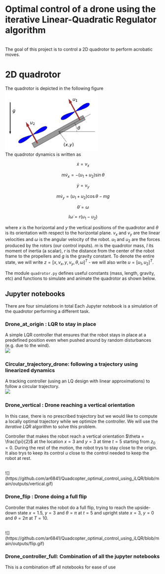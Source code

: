 # Optimal control of a drone using the iterative Linear-Quadratic Regulator algorithm
<br> The goal of this project is to control a 2D quadrotor to perform acrobatic moves.

# 2D quadrotor

The quadrotor is depicted in the following figure <br>
<img src='outputs/quadrotor.png' width="300">
<br> The quadrotor dynamics is written as <br>

$$ \dot{x}  =v_x $$

$$m \dot{v}_x  =-\left(u_1+u_2\right) \sin \theta $$

$$ \dot{y}  =v_y $$

$$ m \dot{v}_y  =\left(u_1+u_2\right) \cos \theta-m g $$

$$ \dot{\theta}  =\omega $$

$$ I \dot{\omega}  =r\left(u_1-u_2\right)$$


where $x$ is the horizontal and $y$ the vertical positions of the quadrotor and $\theta$ is its orientation with respect to the horizontal plane. $v_x$ and $v_y$ are the linear velocities and $\omega$ is the angular velocity of the robot. $u_1$ and $u_2$ are the forces produced by the rotors (our control inputs). $m$ is the quadrotor mass, $I$ its moment of inertia (a scalar), $r$ is the distance from the center of the robot frame to the propellers and $g$ is the gravity constant. To denote the entire state, we will write $z = [x, v_x, y, v_y, \theta, \omega]^T$ - we will also write $u = [u_1, u_2]^T$.

The module ```quadrotor.py``` defines useful constants (mass, length, gravity, etc) and functions to simulate and animate the quadrotor as shown below.

## Jupyter notebooks
There are four simulations in total
Each Jupyter notebook is a simulation of the quadrotor performing a different task.

### Drone_at_origin : LQR to stay in place

A simple LQR controller that ensures that the robot stays in place at a predefined position even when pushed around by random disturbances (e.g. due to the wind).
<br> 
![](https://github.com/ar6841/Quadcopter_optimal_control_using_iLQR/blob/main/outputs/stable.gif)

### Circular_trajectory_drone: following a trajectory using linearized dynamics

A tracking controller (using an LQ design with linear approximations) to follow a circular trajectory.
<br> 
![](https://github.com/ar6841/Quadcopter_optimal_control_using_iLQR/blob/main/outputs/Circular.gif)

### Drone_vertical : Drone reaching a vertical orientation

In this case, there is no prescribed trajectory but we would like to compute a locally optimal trajectory while we optimize the controller. We will use the *iterative LQR* algorithm to solve this problem.

Controller that makes the robot reach a vertical orientation $\theta = \frac{\pi}{2}$ at the location $x=3$ and $y=3$ at time $t=5$ starting from $z_0=0$. During the rest of the motion, the robot trys to stay close to the origin. It also trys to keep its control $u$ close to the control needed to keep the robot at rest.

<br> 
![](https://github.com/ar6841/Quadcopter_optimal_control_using_iLQR/blob/main/outputs/vertical.gif)

### Drone_flip : Drone doing a full flip

Controller that makes the robot do a full flip, trying to reach the upside-down state $x=1.5$, $y=3$ and $\theta = \pi$ at $t=5$ and upright state $x=3$, $y=0$ and $\theta = 2\pi$ at $T=10$.

<br> 
![](https://github.com/ar6841/Quadcopter_optimal_control_using_iLQR/blob/main/outputs/flip.gif)

### Drone_controller_full: Combination of all the jupyter notebooks

This is a combination off all notebooks for ease of use



```python

```
